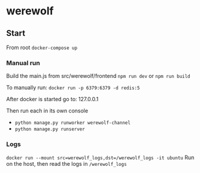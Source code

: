 # werewolf
## Start
From root `docker-compose up` 

### Manual run
Build the main.js from src/werewolf/frontend
`npm run dev` or `npm run build`

To manually run:
`docker run -p 6379:6379 -d redis:5`

After docker is started go to: 127.0.0.1

Then run each in its own console
- `python manage.py runworker werewolf-channel`
- `python manage.py runserver`

### Logs
`docker run --mount src=werewolf_logs,dst=/werewolf_logs -it ubuntu`
Run on the host, then read the logs in `/werewolf_logs`
